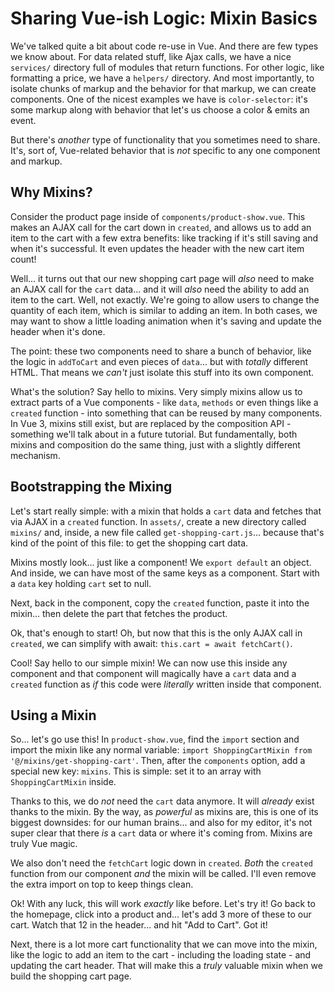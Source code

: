 # Sharing Vue-ish Logic: Mixin Basics

We've talked quite a bit about code re-use in Vue. And there are few types we know
about. For data related stuff, like Ajax calls, we have a nice `services/` directory
full of modules that return functions. For other logic, like formatting a price,
we have a `helpers/` directory. And most importantly, to isolate chunks of markup
and the behavior for that markup, we can create components. One of the nicest
examples we have is `color-selector`: it's some markup along with behavior that
let's us choose a color & emits an event.

But there's *another* type of functionality that you sometimes need to share. It's,
sort of, Vue-related behavior that is *not* specific to any one component and markup.

## Why Mixins?

Consider the product page inside of `components/product-show.vue`. This makes an
AJAX call for the cart down in `created`, and allows us to add an item to the
cart with a few extra benefits: like tracking if it's still saving and when it's
successful. It even updates the header with the new cart item count!

Well... it turns out that our new shopping cart page will *also* need to make an
AJAX call for the `cart` data... and it will *also* need the ability to add an item
to the cart. Well, not exactly. We're going to allow users to change the quantity
of each item, which is similar to adding an item. In both cases, we may want to
show a little loading animation when it's saving and update the header when it's
done.

The point: these two components need to share a bunch of behavior, like the logic
in `addToCart` and even pieces of `data`... but with *totally* different HTML. That
means we *can't* just isolate this stuff into its own component.

What's the solution? Say hello to mixins. Very simply mixins allow us to extract
parts of a Vue components - like `data`, `methods` or even things like a `created`
function - into something that can be reused by many components. In Vue 3, mixins
still exist, but are replaced by the composition API - something we'll talk about
in a future tutorial. But fundamentally, both mixins and composition do the same
thing, just with a slightly different mechanism.

## Bootstrapping the Mixing

Let's start really simple: with a mixin that holds a `cart` data and fetches that
via AJAX in a `created` function. In `assets/`, create a new directory called
`mixins/` and, inside, a new file called `get-shopping-cart.js`... because that's
kind of the point of this file: to get the shopping cart data.

Mixins mostly look... just like a component! We `export default` an object. And
inside, we can have most of the same keys as a component. Start with a `data` key
holding `cart` set to null.

Next, back in the component, copy the `created` function, paste it into the mixin...
then delete the part that fetches the product.

Ok, that's enough to start! Oh, but now that this is the only AJAX call in `created`,
we can simplify with await: `this.cart = await fetchCart()`.

Cool! Say hello to our simple mixin! We can now use this inside any component and
that component will magically have a `cart` data and a `created` function as *if*
this code were *literally* written inside that component.

## Using a Mixin

So... let's go use this! In `product-show.vue`, find the `import` section and
import the mixin like any normal variable:
`import ShoppingCartMixin from '@/mixins/get-shopping-cart'`. Then, after the
`components` option, add a special new key: `mixins`. This is simple: set it to
an array with `ShoppingCartMixin` inside.

Thanks to this, we do *not* need the `cart` data anymore. It will *already*
exist thanks to the mixin. By the way, as *powerful* as mixins are, this is one
of its biggest downsides: for our human brains... and also for my editor, it's not
super clear that there *is* a `cart` data or where it's coming from. Mixins are
truly Vue magic.

We also don't need the `fetchCart` logic down in `created`. *Both* the `created`
function from our component *and* the mixin will be called. I'll even remove the
extra import on top to keep things clean.

Ok! With any luck, this will work *exactly* like before. Let's try it! Go
back to the homepage, click into a product and... let's add 3 more of these to
our cart. Watch that 12 in the header... and hit "Add to Cart". Got it!

Next, there is a lot more cart functionality that we can move into the mixin, like
the logic to add an item to the cart - including the loading state - and updating
the cart header. That will make this a *truly* valuable mixin when we build the
shopping cart page.
